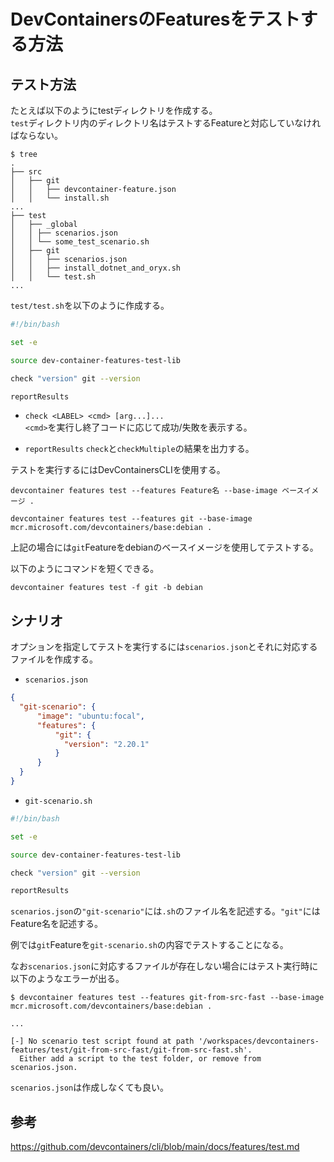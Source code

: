 # DevContainersのFeaturesをテストする方法

## テスト方法

たとえば以下のようにtestディレクトリを作成する。  
`test`ディレクトリ内のディレクトリ名はテストするFeatureと対応していなければならない。  

```terminal
$ tree
.
├── src
│   ├── git
│   │   ├── devcontainer-feature.json
│   │   └── install.sh
...
├── test
│   ├── _global
│   │ ├── scenarios.json
│   │ └── some_test_scenario.sh
│   ├── git
│   │   ├── scenarios.json
│   │   ├── install_dotnet_and_oryx.sh
│   │   └── test.sh 
...
```

`test/test.sh`を以下のように作成する。  

```bash
#!/bin/bash

set -e

source dev-container-features-test-lib

check "version" git --version

reportResults
```

- `check <LABEL> <cmd> [arg...]...`  
`<cmd>`を実行し終了コードに応じて成功/失敗を表示する。

- `reportResults`
`check`と`checkMultiple`の結果を出力する。

テストを実行するにはDevContainersCLIを使用する。  

```terminal
devcontainer features test --features Feature名 --base-image ベースイメージ .
```

```terminal
devcontainer features test --features git --base-image mcr.microsoft.com/devcontainers/base:debian .
```

上記の場合には`git`Featureをdebianのベースイメージを使用してテストする。  

以下のようにコマンドを短くできる。  

```terminal
devcontainer features test -f git -b debian
```

## シナリオ

オプションを指定してテストを実行するには`scenarios.json`とそれに対応するファイルを作成する。  

- `scenarios.json`

```json
{
  "git-scenario": {
      "image": "ubuntu:focal",
      "features": {
          "git": {
            "version": "2.20.1"
          }
      }
  }
}
```

- `git-scenario.sh`

```bash
#!/bin/bash

set -e

source dev-container-features-test-lib

check "version" git --version

reportResults
```

`scenarios.json`の`"git-scenario"`には`.sh`のファイル名を記述する。`"git"`にはFeature名を記述する。  

例では`git`Featureを`git-scenario.sh`の内容でテストすることになる。  

なお`scenarios.json`に対応するファイルが存在しない場合にはテスト実行時に以下のようなエラーが出る。  

```terminal
$ devcontainer features test --features git-from-src-fast --base-image mcr.microsoft.com/devcontainers/base:debian .

...

[-] No scenario test script found at path '/workspaces/devcontainers-features/test/git-from-src-fast/git-from-src-fast.sh'.
  Either add a script to the test folder, or remove from scenarios.json.
```

`scenarios.json`は作成しなくても良い。  

## 参考

<https://github.com/devcontainers/cli/blob/main/docs/features/test.md>
